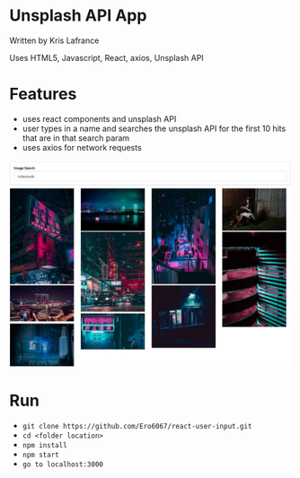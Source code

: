 # Unsplash API App

Written by Kris Lafrance

Uses HTML5, Javascript, React, axios, Unsplash API

# Features

- uses react components and unsplash API
- user types in a name and searches the unsplash API for the first 10 hits that are in that search param
- uses axios for network requests

![proj-screenshot](/public/example.jpg)

# Run

- `git clone https://github.com/Ero6067/react-user-input.git`
- `cd <folder location>`
- `npm install`
- `npm start`
- `go to localhost:3000`
